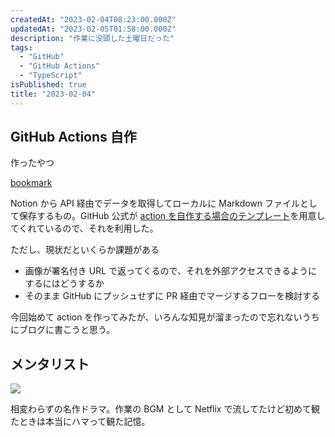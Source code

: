 ```yaml
---
createdAt: "2023-02-04T08:23:00.000Z"
updatedAt: "2023-02-05T01:58:00.000Z"
description: "作業に没頭した土曜日だった"
tags:
  - "GitHub"
  - "GitHub Actions"
  - "TypeScript"
isPublished: true
title: "2023-02-04"
---
```


## GitHub Actions 自作

作ったやつ

[bookmark](https://github.com/marketplace/actions/notion-to-markdown-action)

Notion から API 経由でデータを取得してローカルに Markdown ファイルとして保存するもの。GitHub 公式が [action を自作する場合のテンプレート](https://github.com/actions/typescript-action)を用意してくれているので、それを利用した。

ただし、現状だといくらか課題がある

- 画像が署名付き URL で返ってくるので、それを外部アクセスできるようにするにはどうするか
- そのまま GitHub にプッシュせずに PR 経由でマージするフローを検討する

今回始めて action を作ってみたが、いろんな知見が溜まったので忘れないうちにブログに書こうと思う。

## メンタリスト

![](https://s3.us-west-2.amazonaws.com/secure.notion-static.com/3b8c6cec-8cd4-44c7-847f-0b27b6e86226/Untitled.png?X-Amz-Algorithm=AWS4-HMAC-SHA256&X-Amz-Content-Sha256=UNSIGNED-PAYLOAD&X-Amz-Credential=AKIAT73L2G45EIPT3X45%2F20230205%2Fus-west-2%2Fs3%2Faws4_request&X-Amz-Date=20230205T040710Z&X-Amz-Expires=3600&X-Amz-Signature=5d8f4c23fe69069e576843614395f3f07aa5a5e44f65c27a22ea388a3f0804ae&X-Amz-SignedHeaders=host&x-id=GetObject)

相変わらずの名作ドラマ。作業の BGM として Netflix で流してたけど初めて観たときは本当にハマって観た記憶。
